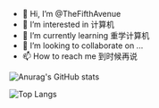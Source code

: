 - 👋 Hi, I’m @TheFifthAvenue
- 👀 I’m interested in 计算机
- 🌱 I’m currently learning 重学计算机
- 💞️ I’m looking to collaborate on ...
- 📫 How to reach me 到时候再说

![Anurag's GitHub stats](https://github-readme-stats.vercel.app/api?username=TheFifthAvenue&theme=synthwave)

![Top Langs](https://github-readme-stats.vercel.app/api/top-langs/?username=TheFifthAvenue&theme=synthwave)
<!---
TheFifthAvenue/TheFifthAvenue is a ✨ special ✨ repository because its `README.md` (this file) appears on your GitHub profile.
You can click the Preview link to take a look at your changes.
--->
